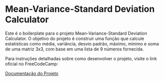 # Mean-Variance-Standard Deviation Calculator

Este é o boilerplate para o projeto Mean-Variance-Standard Deviation Calculator. O objetivo do projeto é construir uma função que calcule estatísticas como média, variância, desvio padrão, máximo, mínimo e soma de uma matriz 3x3, com base em uma lista de 9 números fornecida.

Para instruções detalhadas sobre como desenvolver o projeto, visite o link oficial no FreeCodeCamp:

[Documentação do Projeto](https://www.freecodecamp.org/learn/data-analysis-with-python/data-analysis-with-python-projects/mean-variance-standard-deviation-calculator)
